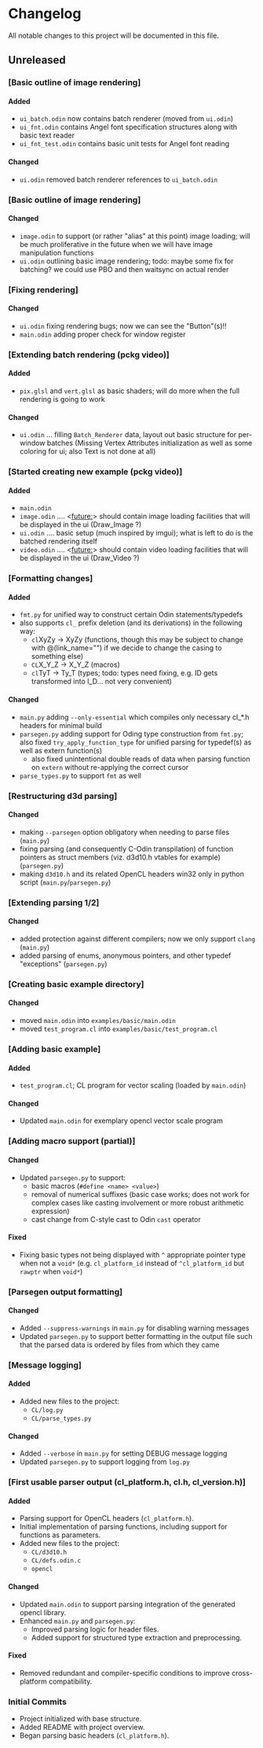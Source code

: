 # Changelog

All notable changes to this project will be documented in this file.

## Unreleased

### [Basic outline of image rendering]

#### Added
- `ui_batch.odin` now contains batch renderer (moved from `ui.odin`)
- `ui_fnt.odin` contains Angel font specification structures along with basic text reader
- `ui_fnt_test.odin` contains basic unit tests for Angel font reading

#### Changed
- `ui.odin` removed batch renderer references to `ui_batch.odin`

### [Basic outline of image rendering]

#### Changed
- `image.odin` to support (or rather "alias" at this point) image loading; will be much proliferative in the future when we will have image manipulation functions
- `ui.odin` outlining basic image rendering; todo: maybe some fix for batching? we could use PBO and then waitsync on actual render

### [Fixing rendering]

#### Changed
- `ui.odin` fixing rendering bugs; now we can see the "Button"(s)!!
- `main.odin` adding proper check for window register

### [Extending batch rendering (pckg video)]

#### Added
- `pix.glsl` and `vert.glsl` as basic shaders; will do more when the full rendering is going to work

#### Changed
- `ui.odin` ... filling `Batch_Renderer` data, layout out basic structure for per-window batches (Missing Vertex Attributes initialization as well as some coloring for ui; also Text is not done at all)

### [Started creating new example (pckg video)]
#### Added
- `main.odin`
- `image.odin` .... <<future:>> should  contain image loading facilities that will be displayed in the ui (Draw_Image ?)
- `ui.odin` .... basic setup (much inspired by imgui); what is left to do is the batched rendering itself
- `video.odin` .... <<future:>> should contain video loading facilities that will be displayed in the ui (Draw_Video ?)

### [Formatting changes]

#### Added
- `fmt.py` for unified way to construct certain Odin statements/typedefs
- also supports `cl_` prefix deletion (and its derivations) in the following way:
  - `cl`XyZy -> XyZy (functions, though this may be subject to change with @(link_name="") if we decide to change the casing to something else)
  - `CL`X_Y_Z -> X_Y_Z (macros)
  - `cl`TyT -> Ty_T (types; todo: types need fixing, e.g. ID gets transformed into I_D... not very convenient)

#### Changed
- `main.py` adding `--only-essential` which compiles only necessary cl_*.h headers for minimal build
- `parsegen.py` adding support for Oding type construction from `fmt.py`; also fixed `try_apply_function_type` for unified parsing for typedef(s) as well as extern function(s)
  - also fixed unintentional double reads of data when parsing function on `extern` without re-applying the correct cursor
- `parse_types.py` to support `fmt` as well

### [Restructuring d3d parsing]

#### Changed
- making `--parsegen` option obligatory when needing to parse files (`main.py`)
- fixing parsing (and consequently C-Odin transpilation) of function pointers as struct members (viz. d3d10.h vtables for example) (`parsegen.py`)
- making `d3d10.h` and its related OpenCL headers win32 only in python script (`main.py`/`parsegen.py`)

### [Extending parsing 1/2]

#### Changed
- added protection against different compilers; now we only support `clang` (`main.py`)
- added parsing of enums, anonymous pointers, and other typedef "exceptions" (`parsegen.py`)

### [Creating basic example directory]

#### Changed
- moved `main.odin` into `examples/basic/main.odin`
- moved `test_program.cl` into `examples/basic/test_program.cl`

### [Adding basic example]

#### Added
- `test_program.cl`; CL program for vector scaling (loaded by `main.odin`)

#### Changed
- Updated `main.odin` for exemplary opencl vector scale program

### [Adding macro support (partial)]

#### Changed
- Updated `parsegen.py` to support:
  - basic macros (`#define <name> <value>`)
  - removal of numerical suffixes (basic case works; does not work for complex cases like casting involvement or more robust arithmetic expression)
  - cast change from C-style cast to Odin `cast` operator

#### Fixed
- Fixing basic types not being displayed with `^` appropriate pointer type when not a `void*` (e.g. `cl_platform_id` instead of `^cl_platform_id` but `rawptr` when `void*`)

### [Parsegen output formatting]

#### Changed
- Added `--suppress-warnings` in `main.py` for disabling warning messages
- Updated `parsegen.py` to support better formatting in the output file such that the parsed data is ordered by files from which they came

### [Message logging]

#### Added
- Added new files to the project:
  - `CL/log.py`
  - `CL/parse_types.py`

#### Changed
- Added `--verbose` in `main.py` for setting DEBUG message logging
- Updated `parsegen.py` to support logging from `log.py`

### [First usable parser output (cl_platform.h, cl.h, cl_version.h)]

#### Added
- Parsing support for OpenCL headers (`cl_platform.h`).
- Initial implementation of parsing functions, including support for functions as parameters.
- Added new files to the project:
  - `CL/d3d10.h`
  - `CL/defs.odin.c`
  - `opencl`

#### Changed
- Updated `main.odin` to support parsing integration of the generated opencl library.
- Enhanced `main.py` and `parsegen.py`:
  - Improved parsing logic for header files.
  - Added support for structured type extraction and preprocessing.

#### Fixed
- Removed redundant and compiler-specific conditions to improve cross-platform compatibility.

### Initial Commits
- Project initialized with base structure.
- Added README with project overview.
- Began parsing basic headers (`cl_platform.h`).
